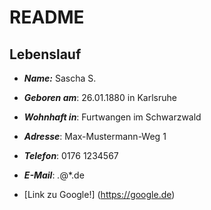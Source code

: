 # README

## Lebenslauf

* ***Name:*** Sascha S.

* ***Geboren am***: 26.01.1880 in Karlsruhe

* ***Wohnhaft in***: Furtwangen im Schwarzwald

* ***Adresse***: Max-Mustermann-Weg 1

* ***Telefon***: 0176 1234567

* ***E-Mail***: *.*@*.de

* [Link zu Google!] (https://google.de)
